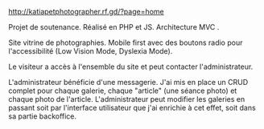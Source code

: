 http://katiapetphotographer.rf.gd/?page=home

Projet de soutenance. Réalisé en PHP et JS. Architecture MVC .

Site vitrine de photographies.
Mobile first avec des boutons radio pour l'accessibilité (Low Vision Mode, Dyslexia Mode).

Le visiteur a accès à l'ensemble du site et peut contacter l'administrateur.

L'administrateur bénéficie d'une messagerie. J'ai mis en place un CRUD complet pour chaque galerie, chaque "article" (une séance photo) et chaque photo de l'article. L'administrateur peut modifier les galeries en passant soit par l'interface utilisateur que j'ai enrichie à cet effet, soit dans sa partie backoffice.




